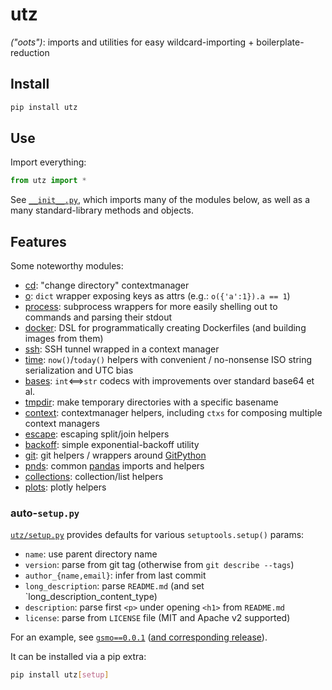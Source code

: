 # utz
*("oots")*: imports and utilities for easy wildcard-importing + boilerplate-reduction

## Install
```bash
pip install utz
```

## Use
Import everything:
```python
from utz import *
```

See [`__init__.py`](utz/__init__.py), which imports many of the modules below, as well as a many standard-library methods and objects.

## Features
Some noteworthy modules:
- [cd](utz/cd.py): "change directory" contextmanager
- [o](utz/o.py): `dict` wrapper exposing keys as attrs (e.g.: `o({'a':1}).a == 1`)
- [process](utz/process.py): subprocess wrappers for more easily shelling out to commands and parsing their stdout
- [docker](docker/): DSL for programmatically creating Dockerfiles (and building images from them)
- [ssh](utz/ssh.py): SSH tunnel wrapped in a context manager
- [time](utz/time.py): `now()`/`today()` helpers with convenient / no-nonsense ISO string serialization and UTC bias
- [bases](utz/bases.py): `int`⟺`str` codecs with improvements over standard base64 et al.
- [tmpdir](utz/tmpdir.py): make temporary directories with a specific basename
- [context](utz/context.py): contextmanager helpers, including `ctxs` for composing multiple context managers
- [escape](utz/escape.py): escaping split/join helpers
- [backoff](utz/backoff.py): simple exponential-backoff utility
- [git](utz/git): git helpers / wrappers around [GitPython](https://gitpython.readthedocs.io/en/stable/)
- [pnds](utz/pnds.py): common [pandas](https://pandas.pydata.org/) imports and helpers
- [collections](utz/collections.py): collection/list helpers
- [plots](utz/plots.py): plotly helpers

### auto-`setup.py`
[`utz/setup.py`](utz/setup.py) provides defaults for various `setuptools.setup()` params:
- `name`: use parent directory name
- `version`: parse from git tag (otherwise from `git describe --tags`)
- `author_{name,email}`: infer from last commit
- `long_description`: parse `README.md` (and set `long_description_content_type)
- `description`: parse first `<p>` under opening `<h1>` from `README.md`
- `license`: parse from `LICENSE` file (MIT and Apache v2 supported)

For an example, see [`gsmo==0.0.1`](https://github.com/runsascoded/gsmo/blob/v0.0.1/setup.py) ([and corresponding release](https://pypi.org/project/gsmo/)).

It can be installed via a pip extra:
```bash
pip install utz[setup]
``` 
